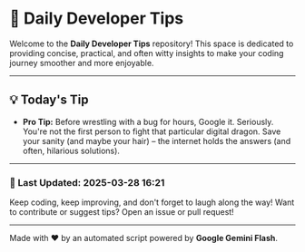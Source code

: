 
# 🌟 Daily Developer Tips

Welcome to the **Daily Developer Tips** repository! This space is dedicated to providing concise, practical, and often witty insights to make your coding journey smoother and more enjoyable.

---

## 💡 Today's Tip

- **Pro Tip:**  Before wrestling with a bug for hours,  Google it. Seriously.  You're not the first person to fight that particular digital dragon.  Save your sanity (and maybe your hair) – the internet holds the answers (and often, hilarious solutions).

---

### 📅 Last Updated: 2025-03-28 16:21

Keep coding, keep improving, and don't forget to laugh along the way! Want to contribute or suggest tips? Open an issue or pull request!

---

Made with ❤️ by an automated script powered by **Google Gemini Flash**.
